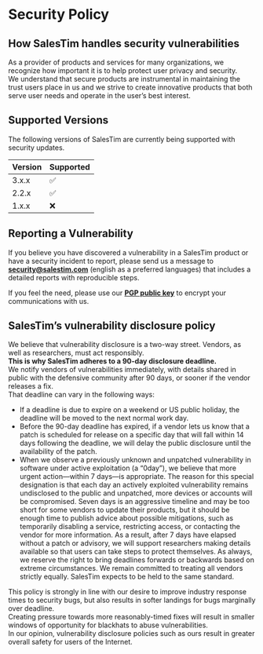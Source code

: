 # Security Policy

## How SalesTim handles security vulnerabilities

As a provider of products and services for many organizations, we recognize how important it is to help protect user privacy and security.  
We understand that secure products are instrumental in maintaining the trust users place in us and we strive to create innovative products that both serve user needs and operate in the user’s best interest.

## Supported Versions

The following versions of SalesTim are currently being supported with security updates.

| Version | Supported          |
| ------- | ------------------ |
| 3.x.x   | :white_check_mark: |
| 2.2.x   | :white_check_mark: |
| 1.x.x   | :x:                |

## Reporting a Vulnerability

If you believe you have discovered a vulnerability in a SalesTim product or have a security incident to report, please send us a message to **[security@salestim.com](mailto:security@salestim.com)** (english as a preferred languages) that includes a detailed reports with reproducible steps.  
  
If you feel the need, please use our **[PGP public key](https://docs.nbold.co/assets/encryption/PUBLIC-security@salestim.com-C97EEBEE66DCB9D1D3B372659320B5DCA21CE0A4.asc)** to encrypt your communications with us.


## SalesTim’s vulnerability disclosure policy
We believe that vulnerability disclosure is a two-way street. Vendors, as well as researchers, must act responsibly.  
**This is why SalesTim adheres to a 90-day disclosure deadline.**  
We notify vendors of vulnerabilities immediately, with details shared in public with the defensive community after 90 days, or sooner if the vendor releases a fix.  
That deadline can vary in the following ways:
- If a deadline is due to expire on a weekend or US public holiday, the deadline will be moved to the next normal work day.
- Before the 90-day deadline has expired, if a vendor lets us know that a patch is scheduled for release on a specific day that will fall within 14 days following the deadline, we will delay the public disclosure until the availability of the patch.
- When we observe a previously unknown and unpatched vulnerability in software under active exploitation (a “0day”), we believe that more urgent action—within 7 days—is appropriate. The reason for this special designation is that each day an actively exploited vulnerability remains undisclosed to the public and unpatched, more devices or accounts will be compromised. Seven days is an aggressive timeline and may be too short for some vendors to update their products, but it should be enough time to publish advice about possible mitigations, such as temporarily disabling a service, restricting access, or contacting the vendor for more information. As a result, after 7 days have elapsed without a patch or advisory, we will support researchers making details available so that users can take steps to protect themselves.
As always, we reserve the right to bring deadlines forwards or backwards based on extreme circumstances. We remain committed to treating all vendors strictly equally. SalesTim expects to be held to the same standard.

This policy is strongly in line with our desire to improve industry response times to security bugs, but also results in softer landings for bugs marginally over deadline.  
Creating pressure towards more reasonably-timed fixes will result in smaller windows of opportunity for blackhats to abuse vulnerabilities.  
In our opinion, vulnerability disclosure policies such as ours result in greater overall safety for users of the Internet.

<Classification label="public" />

